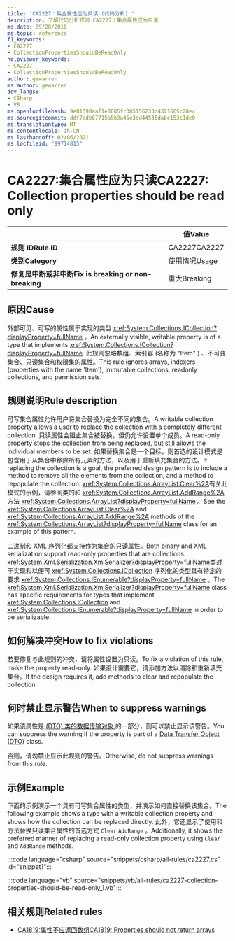 ```yaml
---
title: 'CA2227：集合属性应为只读 (代码分析) '
description: 了解代码分析规则 CA2227：集合属性应为只读
ms.date: 09/28/2018
ms.topic: reference
f1_keywords:
- CA2227
- CollectionPropertiesShouldBeReadOnly
helpviewer_keywords:
- CA2227
- CollectionPropertiesShouldBeReadOnly
author: gewarren
ms.author: gewarren
dev_langs:
- CSharp
- VB
ms.openlocfilehash: 9e81398aaf1e8085fc385156233c4371665c28ec
ms.sourcegitcommit: ddf7edb67715a5b9a45e3dd44536dabc153c1de0
ms.translationtype: MT
ms.contentlocale: zh-CN
ms.lasthandoff: 02/06/2021
ms.locfileid: "99714815"
---
```

# <a name="ca2227-collection-properties-should-be-read-only"></a><span data-ttu-id="a04b9-103">CA2227:集合属性应为只读</span><span class="sxs-lookup"><span data-stu-id="a04b9-103">CA2227: Collection properties should be read only</span></span>

| | <span data-ttu-id="a04b9-104">值</span><span class="sxs-lookup"><span data-stu-id="a04b9-104">Value</span></span> |
|-|-|
| <span data-ttu-id="a04b9-105">**规则 ID**</span><span class="sxs-lookup"><span data-stu-id="a04b9-105">**Rule ID**</span></span> |<span data-ttu-id="a04b9-106">CA2227</span><span class="sxs-lookup"><span data-stu-id="a04b9-106">CA2227</span></span>|
| <span data-ttu-id="a04b9-107">**类别**</span><span class="sxs-lookup"><span data-stu-id="a04b9-107">**Category**</span></span> |[<span data-ttu-id="a04b9-108">使用情况</span><span class="sxs-lookup"><span data-stu-id="a04b9-108">Usage</span></span>](usage-warnings.md)|
| <span data-ttu-id="a04b9-109">**修复是中断或非中断**</span><span class="sxs-lookup"><span data-stu-id="a04b9-109">**Fix is breaking or non-breaking**</span></span> |<span data-ttu-id="a04b9-110">重大</span><span class="sxs-lookup"><span data-stu-id="a04b9-110">Breaking</span></span>|

## <a name="cause"></a><span data-ttu-id="a04b9-111">原因</span><span class="sxs-lookup"><span data-stu-id="a04b9-111">Cause</span></span>

<span data-ttu-id="a04b9-112">外部可见、可写的属性属于实现的类型 <xref:System.Collections.ICollection?displayProperty=fullName> 。</span><span class="sxs-lookup"><span data-stu-id="a04b9-112">An externally visible, writable property is of a type that implements <xref:System.Collections.ICollection?displayProperty=fullName>.</span></span> <span data-ttu-id="a04b9-113">此规则忽略数组、索引器 (名称为 "Item" ) 、不可变集合、只读集合和权限集的属性。</span><span class="sxs-lookup"><span data-stu-id="a04b9-113">This rule ignores arrays, indexers (properties with the name 'Item'), immutable collections, readonly collections, and permission sets.</span></span>

## <a name="rule-description"></a><span data-ttu-id="a04b9-114">规则说明</span><span class="sxs-lookup"><span data-stu-id="a04b9-114">Rule description</span></span>

<span data-ttu-id="a04b9-115">可写集合属性允许用户将集合替换为完全不同的集合。</span><span class="sxs-lookup"><span data-stu-id="a04b9-115">A writable collection property allows a user to replace the collection with a completely different collection.</span></span> <span data-ttu-id="a04b9-116">只读属性会阻止集合被替换，但仍允许设置单个成员。</span><span class="sxs-lookup"><span data-stu-id="a04b9-116">A read-only property stops the collection from being replaced, but still allows the individual members to be set.</span></span> <span data-ttu-id="a04b9-117">如果替换集合是一个目标，则首选的设计模式是包含用于从集合中移除所有元素的方法，以及用于重新填充集合的方法。</span><span class="sxs-lookup"><span data-stu-id="a04b9-117">If replacing the collection is a goal, the preferred design pattern is to include a method to remove all the elements from the collection, and a method to repopulate the collection.</span></span> <span data-ttu-id="a04b9-118"><xref:System.Collections.ArrayList.Clear%2A>有关此模式的示例，请参阅类的和 <xref:System.Collections.ArrayList.AddRange%2A> 方法 <xref:System.Collections.ArrayList?displayProperty=fullName> 。</span><span class="sxs-lookup"><span data-stu-id="a04b9-118">See the <xref:System.Collections.ArrayList.Clear%2A> and <xref:System.Collections.ArrayList.AddRange%2A> methods of the <xref:System.Collections.ArrayList?displayProperty=fullName> class for an example of this pattern.</span></span>

<span data-ttu-id="a04b9-119">二进制和 XML 序列化都支持作为集合的只读属性。</span><span class="sxs-lookup"><span data-stu-id="a04b9-119">Both binary and XML serialization support read-only properties that are collections.</span></span> <span data-ttu-id="a04b9-120"><xref:System.Xml.Serialization.XmlSerializer?displayProperty=fullName>类对于实现和以便可 <xref:System.Collections.ICollection> 序列化的类型具有特定的要求 <xref:System.Collections.IEnumerable?displayProperty=fullName> 。</span><span class="sxs-lookup"><span data-stu-id="a04b9-120">The <xref:System.Xml.Serialization.XmlSerializer?displayProperty=fullName> class has specific requirements for types that implement <xref:System.Collections.ICollection> and <xref:System.Collections.IEnumerable?displayProperty=fullName> in order to be serializable.</span></span>

## <a name="how-to-fix-violations"></a><span data-ttu-id="a04b9-121">如何解决冲突</span><span class="sxs-lookup"><span data-stu-id="a04b9-121">How to fix violations</span></span>

<span data-ttu-id="a04b9-122">若要修复与此规则的冲突，请将属性设置为只读。</span><span class="sxs-lookup"><span data-stu-id="a04b9-122">To fix a violation of this rule, make the property read-only.</span></span> <span data-ttu-id="a04b9-123">如果设计需要它，请添加方法以清除和重新填充集合。</span><span class="sxs-lookup"><span data-stu-id="a04b9-123">If the design requires it, add methods to clear and repopulate the collection.</span></span>

## <a name="when-to-suppress-warnings"></a><span data-ttu-id="a04b9-124">何时禁止显示警告</span><span class="sxs-lookup"><span data-stu-id="a04b9-124">When to suppress warnings</span></span>

<span data-ttu-id="a04b9-125">如果该属性是 [ (DTO) 类的数据传输对象 ](/previous-versions/msp-n-p/ff649585(v=pandp.10)) 的一部分，则可以禁止显示该警告。</span><span class="sxs-lookup"><span data-stu-id="a04b9-125">You can suppress the warning if the property is part of a [Data Transfer Object (DTO)](/previous-versions/msp-n-p/ff649585(v=pandp.10)) class.</span></span>

<span data-ttu-id="a04b9-126">否则，请勿禁止显示此规则的警告。</span><span class="sxs-lookup"><span data-stu-id="a04b9-126">Otherwise, do not suppress warnings from this rule.</span></span>

## <a name="example"></a><span data-ttu-id="a04b9-127">示例</span><span class="sxs-lookup"><span data-stu-id="a04b9-127">Example</span></span>

<span data-ttu-id="a04b9-128">下面的示例演示一个具有可写集合属性的类型，并演示如何直接替换该集合。</span><span class="sxs-lookup"><span data-stu-id="a04b9-128">The following example shows a type with a writable collection property and shows how the collection can be replaced directly.</span></span> <span data-ttu-id="a04b9-129">此外，它还显示了使用和方法替换只读集合属性的首选方式 `Clear` `AddRange` 。</span><span class="sxs-lookup"><span data-stu-id="a04b9-129">Additionally, it shows the preferred manner of replacing a read-only collection property using `Clear` and `AddRange` methods.</span></span>

:::code language="csharp" source="snippets/csharp/all-rules/ca2227.cs" id="snippet1":::

:::code language="vb" source="snippets/vb/all-rules/ca2227-collection-properties-should-be-read-only_1.vb":::

## <a name="related-rules"></a><span data-ttu-id="a04b9-130">相关规则</span><span class="sxs-lookup"><span data-stu-id="a04b9-130">Related rules</span></span>

- [<span data-ttu-id="a04b9-131">CA1819:属性不应返回数组</span><span class="sxs-lookup"><span data-stu-id="a04b9-131">CA1819: Properties should not return arrays</span></span>](ca1819.md)
